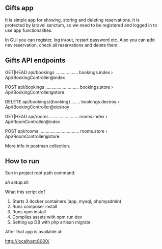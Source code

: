 ## Gifts app
It is simple app for showing, storing and deleting reservations.
It is protected by laravel sanctum, so we need to be registered and logged in to use app functionalities.

In GUI you can register, log in/out, restart password etc. Also you can add nev reservation, check all reservations and delete them.

## Gifts API endpoints 
GET|HEAD  api/bookings .................. bookings.index › Api\BookingController@index 

POST      api/bookings ........................... bookings.store › Api\BookingController@store

DELETE    api/bookings/{booking} ....... bookings.destroy › Api\BookingController@destroy

GET|HEAD  api/rooms ....................... rooms.index › Api\RoomController@index

POST      api/rooms ................................ rooms.store › Api\RoomController@store

More info in postman collection.

## How to run

Sun in project root path command:

_sh setup.sh_

What this script do?
1. Starts 3 docker containers (app, mysql, phpmyadmin)
2. Runs composer install
3. Runs npm install
4. Compiles assets with npm run dev
5. Setting up DB with php artisan migrate

After that app is available at:

[http://localhost:8000/](http://localhost:8000/)